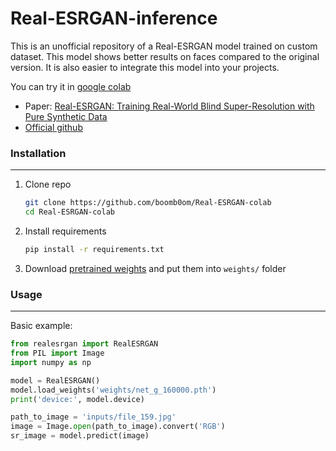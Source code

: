 # Real-ESRGAN-inference
This is an unofficial repository of a Real-ESRGAN model trained on custom dataset. This model shows better results on faces compared to the original version. It is also easier to integrate this model into your projects.

You can try it in [google colab](https://colab.research.google.com/drive/1YlWt--P9w25JUs8bHBOuf8GcMkx-hocP)

- Paper: [Real-ESRGAN: Training Real-World Blind Super-Resolution with Pure Synthetic Data](https://arxiv.org/abs/2107.10833)
- [Official github](https://github.com/xinntao/Real-ESRGAN)

### Installation

---

1. Clone repo

   ```bash
   git clone https://github.com/boomb0om/Real-ESRGAN-colab
   cd Real-ESRGAN-colab
   ```

2. Install requirements

   ```bash
   pip install -r requirements.txt
   ```

3. Download [pretrained weights](https://drive.google.com/drive/folders/16PlVKhTNkSyWFx52RPb2hXPIQveNGbxS) and put them into `weights/` folder

### Usage

---

Basic example:

```python
from realesrgan import RealESRGAN
from PIL import Image
import numpy as np

model = RealESRGAN()
model.load_weights('weights/net_g_160000.pth')
print('device:', model.device)

path_to_image = 'inputs/file_159.jpg'
image = Image.open(path_to_image).convert('RGB')
sr_image = model.predict(image)
```

